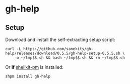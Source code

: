 # gh-help

## Setup

Download and install the self-extracting setup script:
```
curl -L https://github.com/sanekits/gh-help/releases/download/0.5.5/gh-help-setup-0.5.5.sh \
    -o ~/tmp$$.sh && bash ~/tmp$$.sh && rm ~/tmp$$.sh
```


Or **if** [shellkit-pm](https://github.com/sanekits/shellkit-pm) is installed:

    shpm install gh-help

##
